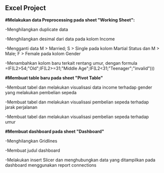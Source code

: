 ## Excel Project

**#Melakukan data Preprocessing pada sheet "Working Sheet":**

-Menghilangkan duplicate data

-Menghilangkan desimal dari data pada kolom Income

-Mengganti data M > Married; S > Single pada kolom Martial Status dan M > Male; F > Female pada kolom Gender

-Menambahkan kolom baru terkait rentang umur, dengan formula =IF(L2>54;"Old";IF(L2>=31;"Middle Age";IF(L2<31;"Teenager";"invalid")))

**#Membuat table baru pada sheet "Pivot Table"**

-Membuat tabel dan melakukan visualisasi data income terhadap gender yang melakukan pembelian sepeda

-Membuat tabel dan melakukan visualisasi pembelian sepeda terhadap jarak perjalanan

-Membuat tabel dan melakukan visualisasi pembelian sepeda terhadap umur

**#Membuat dashboard pada sheet "Dashboard"**

-Menghilangkan Gridlines

-Membuat judul dashboard

-Melakukan insert Slicer dan menghubungkan data yang ditampilkan pada dashboard menggunakan report connections
